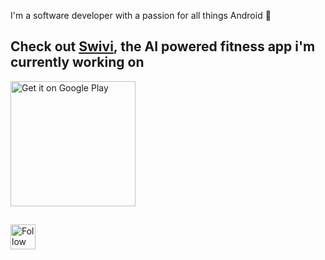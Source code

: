 I'm a software developer with a passion for all things Android :robot:

## Check out [Swivi](https://www.swivi.app), the AI powered fitness app i'm currently working on

<a href='https://play.google.com/store/apps/details?id=com.fitness.swivi.android&hl=en_US&gl=US&pli=1&pcampaignid=pcampaignidMKT-Other-global-all-co-prtnr-py-PartBadge-Mar2515-1'>
  <img alt='Get it on Google Play' src='https://play.google.com/intl/en_us/badges/static/images/badges/en_badge_web_generic.png' width="200px" height="auto"/>
</a>

##


[<img src="https://raw.githubusercontent.com/Raymo111/Raymo111/master/socials/linkedin.png" height="40em" align="center" alt="Follow Raymo111 on LinkedIn" title="Follow Raymo111 on LinkedIn"/>](https://linkedin.com/in/leoul)
